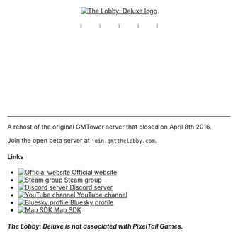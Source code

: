 <p align=center>
  <a href="https://gmtthelobby.com/"><img  alt="The Lobby: Deluxe logo" src="https://gmtthelobby.com/images/logo_deluxe.png"/></a>
  <br><br>
  <a href="https://gmtthelobby.com/" title="Official website"><img width="5%" alt="Official website" src="https://i.imgur.com/I2yT9SN.png"></a> 
  <a href="https://steamcommunity.com/groups/gmtthelobby" title="Steam group"><img width="5%" alt="Steam group" src="https://developer.valvesoftware.com/w/images/3/30/Steam_icon.png"></a> 
  <a href="https://discord.com/invite/uEJzrTFxpY" title="Discord server"><img width="5%" alt="Discord server" src="https://developer.valvesoftware.com/w/images/1/18/Discord_icon.png"></a> 
  <a href="https://www.youtube.com/@GMTTheLobby" title="YouTube channel"><img width="5%" alt="YouTube channel" src="https://developer.valvesoftware.com/w/images/4/4c/YouTube_icon.png"></a> 
  <a href="https://bsky.app/profile/gmtthelobby.com" title="Bluesky profile"><img width="5%" alt="Bluesky profile" src="https://developer.valvesoftware.com/w/images/d/d0/Bluesky_icon.png"></a>
</p>

----

A rehost of the original GMTower server that closed on April 8th 2016.

Join the open beta server at `join.gmtthelobby.com`.

#### Links
- [![Official website](https://i.imgur.com/dS8ctfO.png) Official website](https://gmtthelobby.com/)
- [![Steam group](https://i.imgur.com/SGL4zcJ.png) Steam group](https://steamcommunity.com/groups/gmtthelobby)
- [![Discord server](https://i.imgur.com/pgLNitm.png) Discord server](https://discord.com/invite/uEJzrTFxpY)
- [![YouTube channel](https://i.imgur.com/76FljEy.png) YouTube channel](https://www.youtube.com/@GMTTheLobby)
- [![Bluesky profile](https://i.imgur.com/nQy9dJ8.png) Bluesky profile](https://bsky.app/profile/gmtthelobby.com)
- [![Map SDK](https://i.imgur.com/mrQcZY9.png) Map SDK](https://github.com/TheLobbyDeluxe/mapsdk)

##### The Lobby: Deluxe is not associated with PixelTail Games.
